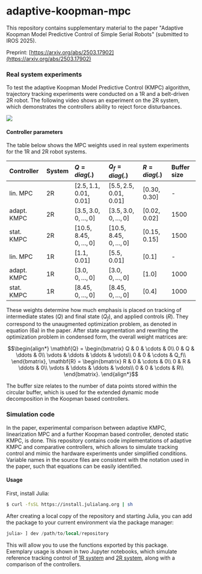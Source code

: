 # adaptive-koopman-mpc
This repository contains supplementary material to the paper "Adaptive Koopman Model Predictive Control of Simple Serial Robots" (submitted to IROS 2025). 

Preprint: [https://arxiv.org/abs/2503.17902](https://arxiv.org/abs/2503.17902)

### Real system experiments  
To test the adaptive Koopman Model Predictive Control (KMPC) algorithm, trajectory tracking experiments were conducted on a 1R and a belt-driven 2R robot. The following video shows an experiment on the 2R system, which demonstrates the controllers ability to reject force disturbances. 

![](2R_experiments.gif)


#### Controller parameters
The table below shows the MPC weights used in real system experiments for the 1R and 2R robot systems.  

| Controller | System | $Q = diag(.)$               |$Q_f = diag(.)$               | $R  = diag(.)$| Buffer size  |
| :----------|:------ |:----------------------------|:---------------------------- |:--------------|:-------------|
| lin.   MPC | 2R     | $[2.5, 1.1, 0.01, 0.01]$    | $[5.5, 2.5, 0.01, 0.01]$     | $[0.30, 0.30]$| -            |
| adapt. KMPC| 2R     | $[3.5, 3.0, 0, \ldots, 0]$  | $[3.5, 3.0, 0, \ldots, 0]$   | $[0.02, 0.02]$| 1500         | 
| stat.  KMPC| 2R     | $[10.5, 8.45, 0, \ldots, 0]$| $[10.5, 8.45, 0, \ldots, 0]$ | $[0.15, 0.15]$| 1500         |
| lin.   MPC | 1R     | $[1.1, 0.01]$               | $[5.5, 0.01]$                | $[0.1]$       | -            |
| adapt. KMPC| 1R     | $[3.0, 0, \ldots, 0]$       | $[3.0, 0, \ldots, 0]$        | $[1.0]$       | 1000         |
| stat.  KMPC| 1R     | $[8.45, 0, \ldots, 0]$      | $[8.45, 0, \ldots, 0]$       | $[0.4]$       | 1000         |

These weights determine how much emphasis is placed on tracking of intermediate states ($Q$) and final state ($Q_f$), and applied controls ($R$). They correspond to the unaugmented optimization problem, as denoted in equation (6a) in the paper. After state augmentation and rewriting the optimization problem in condensed form, the overall weight matrices are: 

$$\begin{align*}
\mathbf{Q} =   
    \begin{bmatrix} 
    Q & 0 & \cdots & 0\\ 
    0 & Q & \ddots  & 0\\ 
    \vdots & \ddots & \ddots & \vdots\\     
    0 & 0 & \cdots & Q_f\\         
\end{bmatrix},
\mathbf{R} =   
    \begin{bmatrix} 
    R & 0 & \cdots & 0\\ 
    0 & R & \ddots  & 0\\ 
    \vdots & \ddots & \ddots & \vdots\\     
    0 & 0 & \cdots & R\\         
\end{bmatrix}.
\end{align*}$$

The buffer size relates to the number of data points stored within the circular buffer, which is used for the extended dynamic mode decomposition in the Koopman based controllers. 


### Simulation code 
In the paper, experimental comparison between adaptive KMPC, linearization MPC and a further Koopman based controller, denoted static KMPC, is done. This repository contains code implementations of adaptive KMPC and comparative controllers, which allows to simulate tracking control and mimic the hardware experiments under simplified conditions. Variable names in the source files are consistent with the notation used in the paper, such that equations can be easily identified. 

#### Usage 
First, install Julia: 
```sh
$ curl -fsSL https://install.julialang.org | sh
```
After creating a local copy of the repository and starting Julia, you can add the package to your current environment via the package manager: 
```julia 
julia> ] dev /path/to/local/repository
```
This will allow you to use the functions exported by this package. Exemplary usage is shown in two Jupyter notebooks, which simulate reference tracking control of [1R system](examples/reference_tracking_single_pendulum.ipynb) and [2R system](examples/reference_tracking_double_pendulum.ipynb), along with a comparison of the controllers.   


